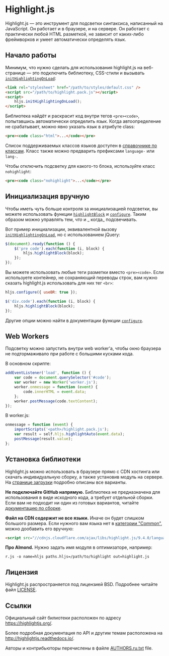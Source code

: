 # Highlight.js

Highlight.js — это инструмент для подсветки синтаксиса, написанный на JavaScript. Он работает и в браузере, и на сервере. Он работает с практически любой HTML разметкой, не зависит
от каких-либо фреймворков и умеет автоматически определять язык.

## Начало работы

Минимум, что нужно сделать для использования highlight.js на веб-странице — это подключить библиотеку, CSS-стили и вызывать [`initHighlightingOnLoad`][1]:

```html
<link rel="stylesheet" href="/path/to/styles/default.css" />
<script src="/path/to/highlight.pack.js"></script>
<script>
	hljs.initHighlightingOnLoad();
</script>
```

Библиотека найдёт и раскрасит код внутри тегов `<pre><code>`, попытавшись автоматически определить язык. Когда автоопределение не срабатывает, можно явно указать язык в атрибуте
class:

```html
<pre><code class="html">...</code></pre>
```

Список поддерживаемых классов языков доступен в [справочнике по классам][2]. Класс также можно предварить префиксами `language-` или `lang-`.

Чтобы отключить подсветку для какого-то блока, используйте класс `nohighlight`:

```html
<pre><code class="nohighlight">...</code></pre>
```

## Инициализация вручную

Чтобы иметь чуть больше контроля за инициализацией подсветки, вы можете использовать функции [`highlightBlock`][3] и [`configure`][4]. Таким образом можно управлять тем, _что_ и _
когда_ подсвечивать.

Вот пример инициализации, эквивалентной вызову [`initHighlightingOnLoad`][1], но с использованием jQuery:

```javascript
$(document).ready(function () {
	$('pre code').each(function (i, block) {
		hljs.highlightBlock(block);
	});
});
```

Вы можете использовать любые теги разметки вместо `<pre><code>`. Если используете контейнер, не сохраняющий переводы строк, вам нужно сказать highlight.js использовать для них
тег `<br>`:

```javascript
hljs.configure({ useBR: true });

$('div.code').each(function (i, block) {
	hljs.highlightBlock(block);
});
```

Другие опции можно найти в документации функции [`configure`][4].

## Web Workers

Подсветку можно запустить внутри web worker'а, чтобы окно браузера не подтормаживало при работе с большими кусками кода.

В основном скрипте:

```javascript
addEventListener('load', function () {
	var code = document.querySelector('#code');
	var worker = new Worker('worker.js');
	worker.onmessage = function (event) {
		code.innerHTML = event.data;
	};
	worker.postMessage(code.textContent);
});
```

В worker.js:

```javascript
onmessage = function (event) {
	importScripts('<path>/highlight.pack.js');
	var result = self.hljs.highlightAuto(event.data);
	postMessage(result.value);
};
```

## Установка библиотеки

Highlight.js можно использовать в браузере прямо с CDN хостинга или скачать индивидуальную сборку, а также установив модуль на сервере. На
[странице загрузки][5] подробно описаны все варианты.

**Не подключайте GitHub напрямую.** Библиотека не предназначена для использования в виде исходного кода, а требует отдельной сборки. Если вам не подходит ни один из готовых
вариантов, читайте [документацию по сборке][6].

**Файл на CDN содержит не все языки.** Иначе он будет слишком большого размера. Если нужного вам языка нет в [категории "Common"][5], можно дообавить его вручную:

```html
<script src="//cdnjs.cloudflare.com/ajax/libs/highlight.js/9.4.0/languages/go.min.js"></script>
```

**Про Almond.** Нужно задать имя модуля в оптимизаторе, например:

```
r.js -o name=hljs paths.hljs=/path/to/highlight out=highlight.js
```

## Лицензия

Highlight.js распространяется под лицензией BSD. Подробнее читайте файл
[LICENSE][7].

## Ссылки

Официальный сайт билиотеки расположен по адресу <https://highlightjs.org/>.

Более подробная документация по API и другим темам расположена на
<http://highlightjs.readthedocs.io/>.

Авторы и контрибьюторы перечислены в файле [AUTHORS.ru.txt][8] file.

[1]: http://highlightjs.readthedocs.io/en/latest/api.html#inithighlightingonload

[2]: http://highlightjs.readthedocs.io/en/latest/css-classes-reference.html

[3]: http://highlightjs.readthedocs.io/en/latest/api.html#highlightblock-block

[4]: http://highlightjs.readthedocs.io/en/latest/api.html#configure-options

[5]: https://highlightjs.org/download/

[6]: http://highlightjs.readthedocs.io/en/latest/building-testing.html

[7]: https://github.com/isagalaev/highlight.js/blob/master/LICENSE

[8]: https://github.com/isagalaev/highlight.js/blob/master/AUTHORS.ru.txt

